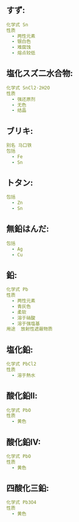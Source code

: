 ## すず:

```yaml
化学式 Sn
性质
  - 两性元素
  - 银白色
  - 难腐蚀
  - 熔点较低

```

## 塩化スズ二水合物:

```yaml
化学式 SnCl2·2H2O
性质
  - 强还原剂
  - 无色
  - 结晶

```

## ブリキ:

```yaml
别名 马口铁
包括
  - Fe
  - Sn
```

## トタン:

```yaml
包括
  - Zn
  - Sn

```

## 無鉛はんだ:

```yaml
包括
  - Ag
  - Cu

```

## 鉛:

```yaml
化学式 Pb
性质
  - 两性元素
  - 青灰色
  - 柔软
  - 溶于硝酸
  - 溶于强塩基
用途  放射性遮蔽物质

```

## 塩化鉛:

```yaml
化学式 PbCl2
性质
  - 溶于熱水

```

## 酸化鉛Ⅱ:

```yaml
化学式 PbO
性质
  - 黄色

```

## 酸化鉛IV:

```yaml
化学式 PbO
性质
  - 黄色

```

## 四酸化三鉛:

```yaml
化学式 Pb3O4
性质
  - 黄色
```